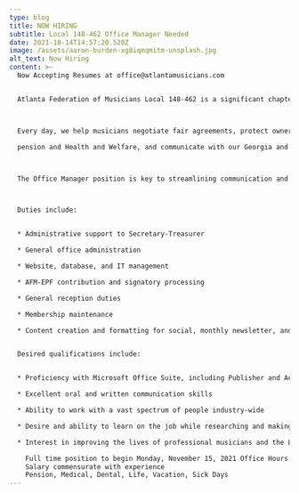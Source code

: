 ```yaml
---
type: blog
title: NOW HIRING
subtitle: Local 148-462 Office Manager Needed
date: 2021-10-14T14:57:20.520Z
image: /assets/aaron-burden-xg8iqmqmitm-unsplash.jpg
alt_text: Now Hiring
content: >-
  Now Accepting Resumes at office@atlantamusicians.com 


  Atlanta Federation of Musicians Local 148-462 is a significant chapter of the American Federation of Musicians (AFM) representing around 700 musicians throughout Georgia, including the metropolitan areas of Atlanta, Athens, Augusta, Columbus and Macon. Our professional members perform every imaginable style of music – including blues, classical, country, ethnic/world music, hip-hop, jazz, rap, rock, and soul.



  Every day, we help musicians negotiate fair agreements, protect ownership of recorded music, secure benefits like

  pension and Health and Welfare, and communicate with our Georgia and Federal legislators. The AFM is committed to raising industry standards and placing the professional musician in the foreground of the cultural landscape, both locally and nationally.



  The Office Manager position is key to streamlining communication and assisting in the running of the Local office. Working alongside the Secretary-Treasurer, they will manage the day-to-day tasks and collaborate on special projects. This person should have knowledge of the music industry and an interest in the Labor movement. Training through the AFL-CIO and American Federation of Musicians will be available.



  Duties include:


  * Administrative support to Secretary-Treasurer

  * General office administration

  * Website, database, and IT management

  * AFM-EPF contribution and signatory processing

  * General reception duties

  * Membership maintenance

  * Content creation and formatting for social, monthly newsletter, and website


  Desired qualifications include:


  * Proficiency with Microsoft Office Suite, including Publisher and Access

  * Excellent oral and written communication skills

  * Ability to work with a vast spectrum of people industry-wide

  * Desire and ability to learn on the job while researching and making informed decisions

  * Interest in improving the lives of professional musicians and the Labor movement

    Full time position to begin Monday, November 15, 2021 Office Hours: 10AM-4PM Monday-Friday; bank holidays
    Salary commensurate with experience
    Pension, Medical, Dental, Life, Vacation, Sick Days
---
```

